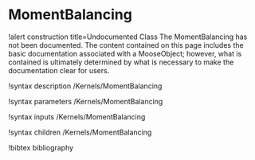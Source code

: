 <!-- MOOSE Documentation Stub: Remove this when content is added. -->

# MomentBalancing

!alert construction title=Undocumented Class
The MomentBalancing has not been documented. The content contained on this page
includes the basic documentation associated with a MooseObject; however, what is contained is
ultimately determined by what is necessary to make the documentation clear for users.

!syntax description /Kernels/MomentBalancing

!syntax parameters /Kernels/MomentBalancing

!syntax inputs /Kernels/MomentBalancing

!syntax children /Kernels/MomentBalancing

!bibtex bibliography
